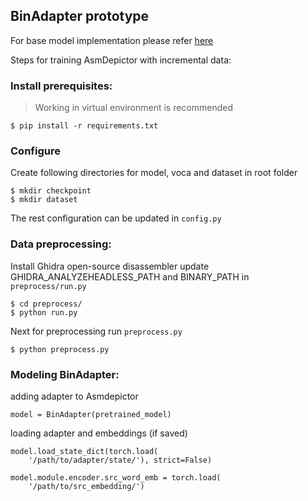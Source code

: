 ## BinAdapter prototype

For base model implementation please refer [here](https://github.com/agwaBom/AsmDepictor)

Steps for training AsmDepictor with incremental data:

### Install prerequisites:
> Working in virtual environment is recommended

    $ pip install -r requirements.txt
    

### Configure

Create following directories for model, voca and dataset in root folder

    $ mkdir checkpoint  
    $ mkdir dataset     

The rest configuration can be updated in `config.py`

### Data preprocessing:

Install Ghidra open-source disassembler
update GHIDRA_ANALYZEHEADLESS_PATH and BINARY_PATH in `preprocess/run.py`

    $ cd preprocess/
    $ python run.py

Next for preprocessing run `preprocess.py`

    $ python preprocess.py


### Modeling BinAdapter:

adding adapter to Asmdepictor

    model = BinAdapter(pretrained_model)


loading adapter and embeddings (if saved)

    model.load_state_dict(torch.load(
        '/path/to/adapter/state/'), strict=False)
    
    model.module.encoder.src_word_emb = torch.load(
        '/path/to/src_embedding/')
